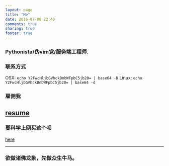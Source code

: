 ```yaml
---
layout: page
title: "Me"
date: 2016-07-08 22:40
comments: true
sharing: true
footer: true
---
```

### Pythonista/伪vim党/服务端工程师.

### 联系方式
OSX: `echo Y2FwcHljbGVhckBnbWFpbC5jb20= | base64 -D`
Linux: `echo Y2FwcHljbGVhckBnbWFpbC5jb20= | base64 -d`

### 雇佣我

[resume](./resume.pdf)
---
### 要科学上网买这个呗
[here](https://bwh1.net/aff.php?aff=10011)

---
### 欲做诸佛龙象，先做众生牛马。
